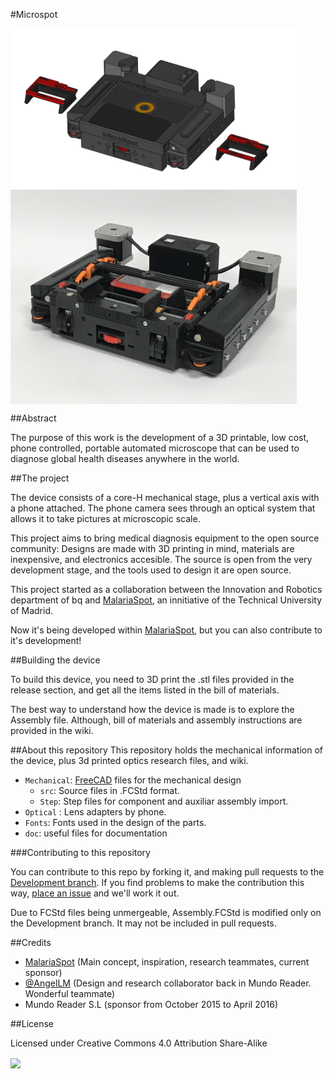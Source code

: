 #Microspot

<img src="./doc/README/Microspot.png" width="458" align="center">
<img src="./doc/README/MicrospotReal.JPG" width="458" align="center">

##Abstract

The purpose of this work is the development of a 3D printable, low cost, phone controlled, portable automated microscope that can be used to diagnose global health diseases anywhere in the world.

##The project

The device consists of a core-H mechanical stage, plus a vertical axis with a phone attached. The phone camera sees through an optical system that allows it to take pictures at microscopic scale.

This project aims to bring medical diagnosis equipment to the open source community: Designs are made with 3D printing in mind, materials are inexpensive, and electronics accesible. The source is open from the very development stage, and the tools used to design it are open source.


This project started as a collaboration between the Innovation and Robotics department of bq and [MalariaSpot][MalariaLink], an innitiative of the Technical University of Madrid.

Now it's being developed within [MalariaSpot][MalariaLink], but you can also contribute to it's development!

##Building the device

To build this device, you need to 3D print the .stl files provided in the release section, and get all the items listed in the bill of materials.

The best way to understand how the device is made is to explore the Assembly file. Although, bill of materials and assembly instructions are provided in the wiki.

##About this repository
This repository holds the mechanical information of the device, plus 3d printed optics research files, and wiki.

* `Mechanical`: [FreeCAD][FreeCADlink] files for the mechanical design
	* `src`: Source files in .FCStd format.
	* `Step`: Step files for component and auxiliar assembly import.
* `Optical` : Lens adapters by phone.
* `Fonts`: Fonts used in the design of the parts.
* `doc`: useful files for documentation

###Contributing to this repository

You can contribute to this repo by forking it, and making pull requests to the [Development branch][Develop]. If you find problems to make the contribution this way, [place an issue][issue] and we'll work it out.

Due to FCStd files being unmergeable, Assembly.FCStd is modified only on the Development branch. It may not be included in pull requests.

##Credits

* [MalariaSpot][MalariaLink] (Main concept, inspiration, research teammates, current sponsor)
* [@AngelLM](https://github.com/AngelLM) (Design and research collaborator back in Mundo Reader. Wonderful teammate)
* Mundo Reader S.L (sponsor from October 2015 to April 2016)

##License

Licensed under Creative Commons 4.0 Attribution Share-Alike

<img src="./doc/README/cc-by-sa.png" width="200" align = "center">


[FreeCADlink]: http://www.freecadweb.org/
[MalariaLink]: http://malariaspot.org/
[issue]: https://github.com/elgambitero/microspot/issues/new
[Develop]: https://github.com/elgambitero/microspot/tree/Development
